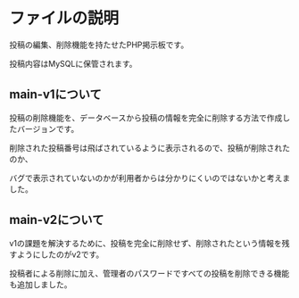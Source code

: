 # ファイルの説明

投稿の編集、削除機能を持たせたPHP掲示板です。

投稿内容はMySQLに保管されます。

## main-v1について

投稿の削除機能を、データベースから投稿の情報を完全に削除する方法で作成したバージョンです。

削除された投稿番号は飛ばされているように表示されるので、投稿が削除されたのか、

バグで表示されていないのかが利用者からは分かりにくいのではないかと考えました。

## main-v2について

v1の課題を解決するために、投稿を完全に削除せず、削除されたという情報を残すようにしたのがv2です。

投稿者による削除に加え、管理者のパスワードですべての投稿を削除できる機能も追加しました。
